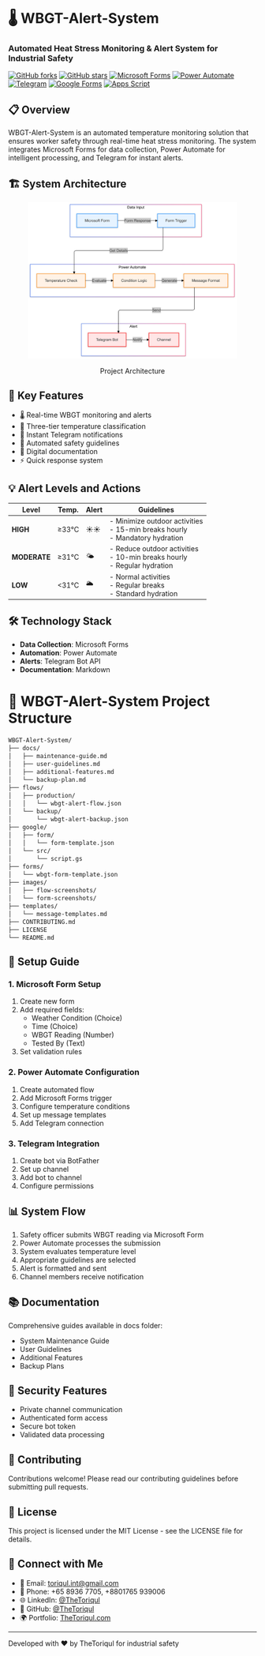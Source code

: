 # 🌡️ WBGT-Alert-System

### Automated Heat Stress Monitoring & Alert System for Industrial Safety

[![GitHub forks](https://img.shields.io/github/forks/TheToriqul/wbgt-alert-system?style=for-the-badge)](https://github.com/TheToriqul/wbgt-alert-system/network)
[![GitHub stars](https://img.shields.io/github/stars/TheToriqul/wbgt-alert-system?style=for-the-badge)](https://github.com/TheToriqul/wbgt-alert-system/stargazers)
[![Microsoft Forms](https://img.shields.io/badge/Microsoft-Forms-2B579A?style=for-the-badge&logo=microsoft&logoColor=white)](https://www.microsoft.com/en-us/microsoft-365/forms)
[![Power Automate](https://img.shields.io/badge/Power-Automate-0066FF?style=for-the-badge&logo=power-automate&logoColor=white)](https://flow.microsoft.com/)
[![Telegram](https://img.shields.io/badge/Telegram-Bot-26A5E4?style=for-the-badge&logo=telegram&logoColor=white)](https://telegram.org/)
[![Google Forms](https://img.shields.io/badge/Google-Forms-0F9D58?style=for-the-badge&logo=google&logoColor=white)](https://www.google.com/forms/about/)
[![Apps Script](https://img.shields.io/badge/Google-Apps%20Script-4285F4?style=for-the-badge&logo=google&logoColor=white)](https://www.google.com/script/start/)


## 📋 Overview

WBGT-Alert-System is an automated temperature monitoring solution that ensures worker safety through real-time heat stress monitoring. The system integrates Microsoft Forms for data collection, Power Automate for intelligent processing, and Telegram for instant alerts.

## 🏗️ System Architecture

<figure >
  <p align="center">
      <img src="./images/architecture.png" alt="project architecture" />
      <p align="center">Project Architecture</p> 
  </p>
</figure>

## 🌟 Key Features

- 🌡️ Real-time WBGT monitoring and alerts
- 🚨 Three-tier temperature classification
- 📱 Instant Telegram notifications
- 🔄 Automated safety guidelines
- 📝 Digital documentation
- ⚡ Quick response system

## 💡 Alert Levels and Actions

| **Level**   | **Temp.** | **Alert** | **Guidelines**                                                                      |
|-------------|-----------|-----------|------------------------------------------------------------------------------------|
| **HIGH**    | ≥33°C     | ☀️☀️        | - Minimize outdoor activities<br>- 15-min breaks hourly<br>- Mandatory hydration  |
| **MODERATE**| ≥31°C     | 🌤️         | - Reduce outdoor activities<br>- 10-min breaks hourly<br>- Regular hydration      |
| **LOW**     | <31°C     | 🌥️         | - Normal activities<br>- Regular breaks<br>- Standard hydration                   |

## 🛠️ Technology Stack

- **Data Collection**: Microsoft Forms
- **Automation**: Power Automate
- **Alerts**: Telegram Bot API
- **Documentation**: Markdown

# 📁 WBGT-Alert-System Project Structure

```
WBGT-Alert-System/
├── docs/
│   ├── maintenance-guide.md
│   ├── user-guidelines.md
│   ├── additional-features.md
│   └── backup-plan.md
├── flows/
│   ├── production/
│   │   └── wbgt-alert-flow.json
│   └── backup/
│       └── wbgt-alert-backup.json
├── google/
│   ├── form/
│   │   └── form-template.json
│   └── src/
│       └── script.gs
├── forms/
│   └── wbgt-form-template.json
├── images/
│   ├── flow-screenshots/
│   └── form-screenshots/
├── templates/
│   └── message-templates.md
├── CONTRIBUTING.md
├── LICENSE
└── README.md
```

## 🚀 Setup Guide

### 1. Microsoft Form Setup

1. Create new form
2. Add required fields:
   - Weather Condition (Choice)
   - Time (Choice)
   - WBGT Reading (Number)
   - Tested By (Text)
3. Set validation rules

### 2. Power Automate Configuration

1. Create automated flow
2. Add Microsoft Forms trigger
3. Configure temperature conditions
4. Set up message templates
5. Add Telegram connection

### 3. Telegram Integration

1. Create bot via BotFather
2. Set up channel
3. Add bot to channel
4. Configure permissions

## 📊 System Flow

1. Safety officer submits WBGT reading via Microsoft Form
2. Power Automate processes the submission
3. System evaluates temperature level
4. Appropriate guidelines are selected
5. Alert is formatted and sent
6. Channel members receive notification

## 📚 Documentation

Comprehensive guides available in docs folder:

- System Maintenance Guide
- User Guidelines
- Additional Features
- Backup Plans

## 🔐 Security Features

- Private channel communication
- Authenticated form access
- Secure bot token
- Validated data processing

## 🤝 Contributing

Contributions welcome! Please read our contributing guidelines before submitting pull requests.

## 📄 License

This project is licensed under the MIT License - see the LICENSE file for details.

## 📧 Connect with Me

- 📧 Email: toriqul.int@gmail.com
- 📱 Phone: +65 8936 7705, +8801765 939006
- 🌐 LinkedIn: [@TheToriqul](https://www.linkedin.com/in/thetoriqul/)
- 🐙 GitHub: [@TheToriqul](https://github.com/TheToriqul)
- 🌍 Portfolio: [TheToriqul.com](https://thetoriqul.com)

---

Developed with ❤️ by TheToriqul for industrial safety
